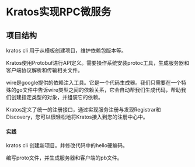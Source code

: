 # Kratos实现RPC微服务

## 项目结构

kratos cli 用于从模板创建项目，维护依赖包版本等。

Kratos使用Protobuf进行API定义。需要操作系统安装protoc工具，生成服务器和客户端协议解析和传输相关文件。

wire是google提供的依赖注入工具。它是一个代码生成器。我们只需要在一个特殊的go文件中告诉wire类型之间的依赖关系，它会自动帮我们生成代码，帮助我们创建指定类型的对象，并组装它的依赖。

Kratos定义了统一的注册接口，通过实现服务注册与发现Registrar和Discovery，您可以很轻松地将Kratos接入到您的注册中心中。

#### 实践

kratos cli 创建新项目。并修改代码中的hello硬编码。

编写proto文件，并生成服务器和客户端的pb文件。
